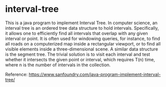 # interval-tree
This is a java program to implement Interval Tree. In computer science, an interval tree is an ordered tree data structure to hold intervals. Specifically, it allows one to efficiently find all intervals that overlap with any given interval or point. It is often used for windowing queries, for instance, to find all roads on a computerized map inside a rectangular viewport, or to find all visible elements inside a three-dimensional scene. A similar data structure is the segment tree. The trivial solution is to visit each interval and test whether it intersects the given point or interval, which requires T(n) time, where n is the number of intervals in the collection.

Reference: https://www.sanfoundry.com/java-program-implement-interval-tree/
